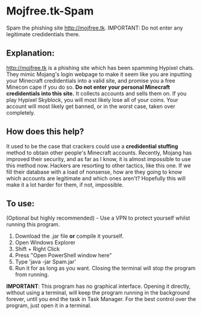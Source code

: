 # Mojfree.tk-Spam
Spam the phishing site http://mojfree.tk. IMPORTANT: Do not enter any legitimate credidentials there.

## Explanation:
http://mojfree.tk is a phishing site which has been spamming Hypixel chats. They mimic Mojang's login webpage to make it seem like you are inputting your Minecraft credidentials into a valid site, and promise you a free Minecon cape if you do so. **Do not enter your personal Minecraft credidentials into this site.** It collects accounts and sells them on. If you play Hypixel Skyblock, you will most likely lose all of your coins. Your account will most likely get banned, or in the worst case, taken over completely.

## How does this help?
It used to be the case that crackers could use a **credidential stuffing** method to obtain other people's Minecraft accounts. Recently, Mojang has improved their security, and as far as I know, it is almost impossible to use this method now. Hackers are resorting to other tactics, like this one. If we fill their database with a load of nonsense, how are they going to know which accounts are legitimate and which ones aren't? Hopefully this will make it a lot harder for them, if not, impossible.

## To use:
(Optional but highly recommended) - Use a VPN to protect yourself whilst running this program.
1. Download the .jar file **or** compile it yourself.
2. Open Windows Explorer
3. Shift + Right Click
4. Press "Open PowerShell window here"
5. Type 'java -jar Spam.jar'
6. Run it for as long as you want. Closing the terminal will stop the program from running.

**IMPORTANT**: This program has no graphical interface. Opening it directly, without using a terminal, will keep the program running in the background forever, until you end the task in Task Manager. For the best control over the program, just open it in a terminal.
